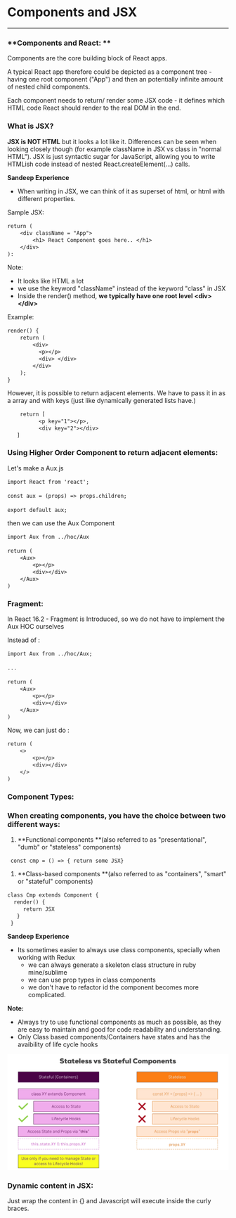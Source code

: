 # **Components and JSX**

---

### **Components and React: **

Components are the core building block of React apps.

A typical React app therefore could be depicted as a component tree - having one root component \("App"\) and then an potentially infinite amount of nested child components.

Each component needs to return/ render some JSX code - it defines which HTML code React should render to the real DOM in the end.

### **What is JSX?**

**JSX is NOT HTML** but it looks a lot like it. Differences can be seen when looking closely though \(for example className in JSX vs class in "normal HTML"\). JSX is just syntactic sugar for JavaScript, allowing you to write HTMLish code instead of nested React.createElement\(...\) calls.

**Sandeep Experience**

* When writing in JSX, we can think of it as superset of html, or html with different properties.

Sample JSX:

```
return (
    <div className = "App">
        <h1> React Component goes here.. </h1>
    </div> 
):
```

Note:

* It looks like HTML a lot
* we use the keyword "className"  instead of the keyword "class" in JSX
* Inside the render\(\) method, **we typically have one root level &lt;div&gt;&lt;/div&gt;**

Example:

```
render() {
    return (
        <div>
          <p></p>
          <div> </div>
        </div>
    );
}
```

However, it is possible to return adjacent elements. We have to pass it in as a array and with keys \(just like dynamically generated lists have.\)

```
    return [
          <p key="1"></p>, 
          <div key="2"></div> 
   ]
```

### Using Higher Order Component to return adjacent elements:

Let's make a Aux.js

```
import React from 'react';

const aux = (props) => props.children;

export default aux;
```

then we can use the Aux Component

```
import Aux from ../hoc/Aux

return (
    <Aux>
        <p></p>
        <div></div>
    </Aux>
)
```

### Fragment:

In React 16.2 - Fragment is Introduced, so we do not have to implement the Aux HOC ourselves

Instead of :

```
import Aux from ../hoc/Aux;

...

return (
    <Aux>
        <p></p>
        <div></div>
    </Aux>
)
```

Now, we can just do :

```
return (
    <>
        <p></p>
        <div></div>
    </>
)
```

### **Component Types:**

### When creating components, you have the choice between two different ways:

1. **Functional components **\(also referred to as "presentational", "dumb" or "stateless" components\) 

```
 const cmp = () => { return some JSX}
```

1. **Class-based components **\(also referred to as "containers", "smart" or "stateful" components\)

```
class Cmp extends Component {
  render() { 
     return JSX
   }
 }
```

**Sandeep Experience**

* Its sometimes easier to always use class components, specially when working with Redux
  * we can always generate a skeleton class structure in ruby mine/sublime
  * we can use prop types in class components 
  * we don't have to refactor id the component becomes more complicated.

**Note:**

* Always try to use functional components as much as possible, as they are easy to maintain and good for code readability and understanding. 
* Only Class based components/Containers have states and has the avaibility of life cycle hooks

![](/assets/import.png)

### Dynamic content in JSX:

Just wrap the content in {} and Javascript will execute inside the curly braces.

